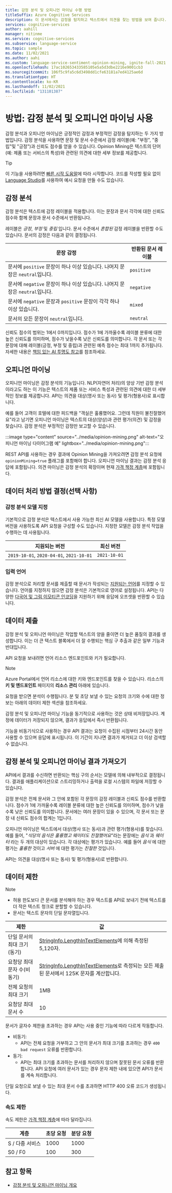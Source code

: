 ```yaml
---
title: 감정 분석 및 오피니언 마이닝 수행 방법
titleSuffix: Azure Cognitive Services
description: 이 문서에서는 감정을 탐지하고 텍스트에서 의견을 찾는 방법을 보여 줍니다.
services: cognitive-services
author: aahill
manager: nitinme
ms.service: cognitive-services
ms.subservice: language-service
ms.topic: sample
ms.date: 11/02/2021
ms.author: aahi
ms.custom: language-service-sentiment-opinion-mining, ignite-fall-2021
ms.openlocfilehash: 17ac102653433585105e5a5d3dbe2216e9001cb3
ms.sourcegitcommit: 106f5c9fa5c6d3498dd1cfe63181a7ed4125ae6d
ms.translationtype: HT
ms.contentlocale: ko-KR
ms.lasthandoff: 11/02/2021
ms.locfileid: "131101387"
---
```

# <a name="how-to-use-sentiment-analysis-and-opinion-mining"></a>방법: 감정 분석 및 오피니언 마이닝 사용 

감정 분석과 오피니언 마이닝은 긍정적인 감정과 부정적인 감정을 탐지하는 두 가지 방법입니다. 감정 분석을 사용하면 문장 및 문서 수준에서 감정 레이블(예: "부정", "중립"및 "긍정")과 신뢰도 점수를 얻을 수 있습니다. Opinion Mining은 텍스트의 단어(예: 제품 또는 서비스의 특성)와 관련된 의견에 대한 세부 정보를 제공합니다.

> [!TIP]
> 이 기능을 사용하려면 [빠른 시작 도움말](../quickstart.md)에 따라 시작합니다. 코드를 작성할 필요 없이 [Language Studio](../../language-studio.md)를 사용하여 예시 요청을 만들 수도 있습니다.


## <a name="sentiment-analysis"></a>감정 분석

감정 분석은 텍스트에 감정 레이블을 적용합니다. 이는 문장과 문서 각각에 대한 신뢰도 점수와 함께 문장과 문서 수준에서 반환됩니다. 

레이블은 *긍정*, *부정* 및 *중립* 입니다. 문서 수준에서 *혼합된* 감정 레이블을 반환할 수도 있습니다. 문서의 감정은 다음과 같이 결정됩니다.

| 문장 감정                                                                            | 반환된 문서 레이블 |
|-----------------------------------------------------------------------------------------------|-------------------------|
| 문서에 `positive` 문장이 하나 이상 있습니다. 나머지 문장은 `neutral`입니다. | `positive`              |
| 문서에 `negative` 문장이 하나 이상 있습니다. 나머지 문장은 `neutral`입니다. | `negative`              |
| 문서에 `negative` 문장과 `positive` 문장이 각각 하나 이상 있습니다.    | `mixed`                 |
| 문서의 모든 문장이 `neutral`입니다.                                                  | `neutral`               |

신뢰도 점수의 범위는 1에서 0까지입니다. 점수가 1에 가까울수록 레이블 분류에 대한 높은 신뢰도를 의미하며, 점수가 낮을수록 낮은 신뢰도를 의미합니다. 각 문서 또는 각 문장에 대해 레이블(긍정, 부정 및 중립)과 관련된 예측 점수는 최대 1까지 추가됩니다. 자세한 내용은 [책임 있는 AI 투명도 참고](/legal/cognitive-services/text-analytics/transparency-note?context=/azure/cognitive-services/text-analytics/context/context)를 참조하세요. 

## <a name="opinion-mining"></a>오피니언 마이닝

오피니언 마이닝은 감정 분석의 기능입니다. NLP(자연어 처리)의 양상 기반 감정 분석이라고도 하는 이 기능은 텍스트의 제품 또는 서비스 특성과 관련된 의견에 대한 더 세부적인 정보를 제공합니다. API는 의견을 대상(명사 또는 동사) 및 평가(형용사)로 표시합니다.

예를 들어 고객이 호텔에 대한 피드백을 "객실은 훌륭했어요. 그런데 직원이 불친절했어요"라고 남기면 오피니언 마이닝은 텍스트의 대상(양상)과 관련 평가(의견) 및 감정을 찾습니다. 감정 분석은 부정적인 감정만 보고할 수 있습니다.

:::image type="content" source="../media/opinion-mining.png" alt-text="오피니언 마이닝 다이어그램 예" lightbox="../media/opinion-mining.png":::

REST API를 사용하는 경우 결과에 Opinion Mining을 가져오려면 감정 분석 요청에 `opinionMining=true` 플래그를 포함해야 합니다. 오피니언 마이닝 결과는 감정 분석 응답에 포함됩니다. 의견 마이닝은 감정 분석의 확장이며 현재 [가격 책정 계층](https://azure.microsoft.com/pricing/details/cognitive-services/text-analytics/)에 포함됩니다.

## <a name="determine-how-to-process-the-data-optional"></a>데이터 처리 방법 결정(선택 사항)

### <a name="specify-the-sentiment-analysis-model"></a>감정 분석 모델 지정

기본적으로 감정 분석은 텍스트에서 사용 가능한 최신 AI 모델을 사용합니다. 특정 모델 버전을 사용하도록 API 요청을 구성할 수도 있습니다. 지정한 모델은 감정 분석 작업을 수행하는 데 사용됩니다.

| 지원되는 버전 | 최신 버전 |
|--|--|
| `2019-10-01`, `2020-04-01`, `2021-10-01` | `2021-10-01`   |

### <a name="input-languages"></a>입력 언어

감정 분석으로 처리할 문서를 제출할 때 문서가 작성되는 [지원되는 언어](../language-support.md)를 지정할 수 있습니다. 언어를 지정하지 않으면 감정 분석은 기본적으로 영어로 설정됩니다. API는 다양한 [다국어 및 그림 이모티콘 인코딩](../../concepts/multilingual-emoji-support.md)을 지원하기 위해 응답에 오프셋을 반환할 수 있습니다. 

## <a name="submitting-data"></a>데이터 제출

감정 분석 및 오피니언 마이닝은 작업할 텍스트의 양을 줄이면 더 높은 품질의 결과를 생성합니다. 이는 더 큰 텍스트 블록에서 더 잘 수행되는 핵심 구 추출과 같은 일부 기능과 반대입니다. 

API 요청을 보내려면 언어 리소스 엔드포인트와 키가 필요합니다.

> [!NOTE]
> Azure Portal에서 언어 리소스에 대한 키와 엔드포인트를 찾을 수 있습니다. 리소스의 **키 및 엔드포인트** 페이지의 **리소스 관리** 아래에 있습니다. 

요청을 받으면 분석이 수행됩니다. 분 및 초당 보낼 수 있는 요청의 크기와 수에 대한 정보는 아래의 데이터 제한 섹션을 참조하세요.

감정 분석 및 오피니언 마이닝 기능을 동기적으로 사용하는 것은 상태 비저장입니다. 계정에 데이터가 저장되지 않으며, 결과가 응답에서 즉시 반환됩니다.

기능을 비동기식으로 사용하는 경우 API 결과는 요청이 수집된 시점부터 24시간 동안 사용할 수 있으며 응답에 표시됩니다. 이 기간이 지나면 결과가 제거되고 더 이상 검색할 수 없습니다.

## <a name="getting-sentiment-analysis-and-opinion-mining-results"></a>감정 분석 및 오피니언 마이닝 결과 가져오기

API에서 결과를 수신하면 반환되는 핵심 구의 순서는 모델에 의해 내부적으로 결정됩니다. 결과를 애플리케이션으로 스트리밍하거나 출력을 로컬 시스템의 파일에 저장할 수 있습니다.

감정 분석은 전체 문서와 그 안에 포함된 각 문장의 감정 레이블과 신뢰도 점수를 반환합니다. 점수가 1에 가까울수록 레이블 분류에 대한 높은 신뢰도를 의미하며, 점수가 낮을수록 낮은 신뢰도를 의미합니다. 문서에는 여러 문장이 있을 수 있으며, 각 문서 또는 문장 내 신뢰도 점수의 합계는 1입니다.

오피니언 마이닝은 텍스트에서 대상(명사 또는 동사)과 관련 평가(형용사)를 찾습니다. 예를 들어, "*식당의 음식은 훌륭했고 웨이터도 친절했어요*"라는 문장에는 *음식* 과 *웨이터* 라는 두 개의 대상이 있습니다. 각 대상에는 평가가 있습니다. 예를 들어 *음식* 에 대한 평가는 *훌륭한* 것이고 *서버* 에 대한 평가는 *친절한* 것입니다.

API는 의견을 대상(명사 또는 동사) 및 평가(형용사)로 반환합니다.


## <a name="data-limits"></a>데이터 제한

> [!NOTE]
> * 허용 한도보다 큰 문서를 분석해야 하는 경우 텍스트를 API로 보내기 전에 텍스트를 더 작은 텍스트 청크로 분할할 수 있습니다. 
> * 문서는 텍스트 문자의 단일 문자열입니다.  

| 제한 | 값 |
|------------------------|---------------|
| 단일 문서의 최대 크기(동기) | [StringInfo.LengthInTextElements](/dotnet/api/system.globalization.stringinfo.lengthintextelements)에 의해 측정된 5,120자.  |
| 요청당 최대 문자 수(비동기) | [StringInfo.LengthInTextElements](/dotnet/api/system.globalization.stringinfo.lengthintextelements)로 측정되는 모든 제출된 문서에서 125K 문자를 계산합니다.  |
| 전체 요청의 최대 크기 | 1MB |
| 요청당 최대 문서 수 | 10 |

문서가 글자수 제한을 초과하는 경우 API는 사용 중인 기능에 따라 다르게 작동합니다.

* 비동기:
  * API는 전체 요청을 거부하고 그 안의 문서가 최대 크기를 초과하는 경우 `400 bad request` 오류를 반환합니다.
* 동기:  
  * API는 최대 크기를 초과하는 문서를 처리하지 않으며 잘못된 문서 오류를 반환합니다. API 요청에 여러 문서가 있는 경우 문자 제한 내에 있으면 API가 문서를 계속 처리합니다.

단일 요청으로 보낼 수 있는 최대 문서 수를 초과하면 HTTP 400 오류 코드가 생성됩니다.

### <a name="rate-limits"></a>속도 제한

속도 제한은 [가격 책정 계층](https://aka.ms/unifiedLanguagePricing)에 따라 달라집니다.

| 계층          | 초당 요청 | 분당 요청 |
|---------------|---------------------|---------------------|
| S / 다중 서비스 | 1000                | 1000                |
| S0 / F0         | 100                 | 300                 |

## <a name="see-also"></a>참고 항목

* [감정 분석 및 오피니언 마이닝 개요](../overview.md)
